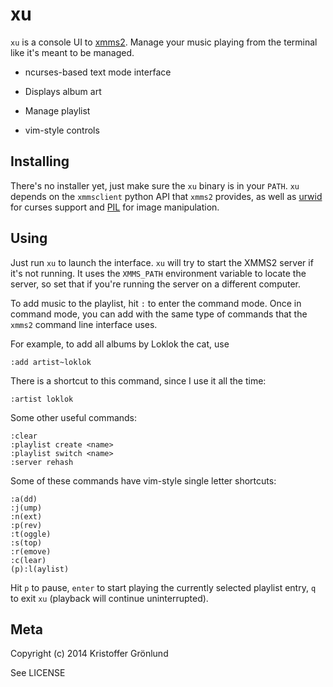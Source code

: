 # xu

`xu` is a console UI to [xmms2][xmms2]. Manage your music
playing from the terminal like it's meant to be managed.

  [xmms2]: https://xmms2.org/

* ncurses-based text mode interface

* Displays album art

* Manage playlist

* vim-style controls

## Installing

There's no installer yet, just make sure the `xu` binary is in your
`PATH`. `xu` depends on the `xmmsclient` python API that `xmms2`
provides, as well as [urwid][urwid] for curses support and [PIL][PIL]
for image manipulation.

  [urwid]: http://urwid.org/
  [PIL]: http://pythonware.com/products/pil/

## Using

Just run `xu` to launch the interface. `xu` will try to start the
XMMS2 server if it's not running. It uses the `XMMS_PATH` environment
variable to locate the server, so set that if you're running the
server on a different computer.

To add music to the playlist, hit `:` to enter the command mode. Once
in command mode, you can add with the same type of commands that the
`xmms2` command line interface uses.

For example, to add all albums by Loklok the cat, use

    :add artist~loklok

There is a shortcut to this command, since I use it all the time:

    :artist loklok

Some other useful commands:

    :clear
    :playlist create <name>
    :playlist switch <name>
    :server rehash

Some of these commands have vim-style single letter shortcuts:

    :a(dd)
    :j(ump)
    :n(ext)
    :p(rev)
    :t(oggle)
    :s(top)
    :r(emove)
    :c(lear)
    (p):l(aylist)

Hit `p` to pause, `enter` to start playing the currently selected
playlist entry, `q` to exit `xu` (playback will continue
uninterrupted).

## Meta

Copyright (c) 2014 Kristoffer Grönlund <krig at koru se>

See LICENSE
